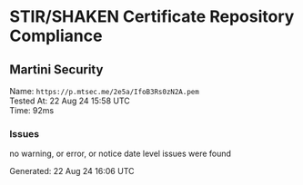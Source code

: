 # STIR/SHAKEN Certificate Repository Compliance

## Martini Security

Name: `https://p.mtsec.me/2e5a/IfoB3Rs0zN2A.pem`\
Tested At: 22 Aug 24 15:58 UTC\
Time: 92ms

### Issues

no warning, or error, or notice date level issues were found

Generated: 22 Aug 24 16:06 UTC